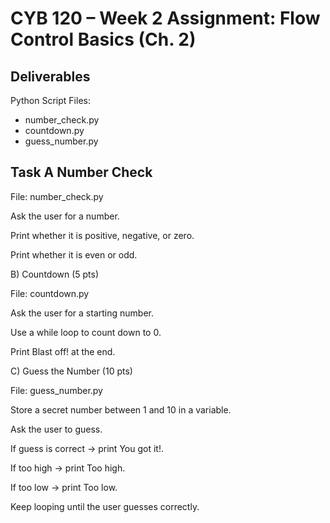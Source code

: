 # CYB 120 – Week 2 Assignment: Flow Control Basics (Ch. 2)

## Deliverables
Python Script Files:
- number_check.py
- countdown.py
- guess_number.py

## Task A Number Check

File: number_check.py

Ask the user for a number.

Print whether it is positive, negative, or zero.

Print whether it is even or odd.

B) Countdown (5 pts)

File: countdown.py

Ask the user for a starting number.

Use a while loop to count down to 0.

Print Blast off! at the end.

C) Guess the Number (10 pts)

File: guess_number.py

Store a secret number between 1 and 10 in a variable.

Ask the user to guess.

If guess is correct → print You got it!.

If too high → print Too high.

If too low → print Too low.

Keep looping until the user guesses correctly.
